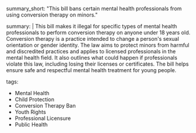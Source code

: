 summary_short: "This bill bans certain mental health professionals from using conversion therapy on minors."

summary: |
  This bill makes it illegal for specific types of mental health professionals to perform conversion therapy on anyone under 18 years old. Conversion therapy is a practice intended to change a person's sexual orientation or gender identity. The law aims to protect minors from harmful and discredited practices and applies to licensed professionals in the mental health field. It also outlines what could happen if professionals violate this law, including losing their licenses or certificates. The bill helps ensure safe and respectful mental health treatment for young people.

tags:
  - Mental Health
  - Child Protection
  - Conversion Therapy Ban
  - Youth Rights
  - Professional Licensure
  - Public Health
